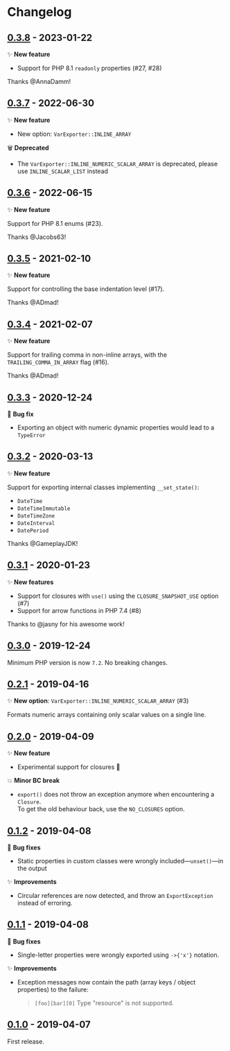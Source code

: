 # Changelog

## [0.3.8](https://github.com/brick/varexporter/releases/tag/0.3.8) - 2023-01-22

✨ **New feature**

- Support for PHP 8.1 `readonly` properties (#27, #28)

Thanks @AnnaDamm!

## [0.3.7](https://github.com/brick/varexporter/releases/tag/0.3.7) - 2022-06-30

✨ **New feature**

- New option: `VarExporter::INLINE_ARRAY`

🗑️ **Deprecated**

- The `VarExporter::INLINE_NUMERIC_SCALAR_ARRAY` is deprecated, please use `INLINE_SCALAR_LIST` instead

## [0.3.6](https://github.com/brick/varexporter/releases/tag/0.3.6) - 2022-06-15

✨ **New feature**

Support for PHP 8.1 enums (#23).

Thanks @Jacobs63!

## [0.3.5](https://github.com/brick/varexporter/releases/tag/0.3.5) - 2021-02-10

✨ **New feature**

Support for controlling the base indentation level (#17).

Thanks @ADmad!

## [0.3.4](https://github.com/brick/varexporter/releases/tag/0.3.4) - 2021-02-07

✨ **New feature**

Support for trailing comma in non-inline arrays, with the `TRAILING_COMMA_IN_ARRAY` flag (#16).

Thanks @ADmad!

## [0.3.3](https://github.com/brick/varexporter/releases/tag/0.3.3) - 2020-12-24

🐛 **Bug fix**

- Exporting an object with numeric dynamic properties would lead to a `TypeError`

## [0.3.2](https://github.com/brick/varexporter/releases/tag/0.3.2) - 2020-03-13

✨ **New feature**

Support for exporting internal classes implementing `__set_state()`:

- `DateTime`
- `DateTimeImmutable`
- `DateTimeZone`
- `DateInterval`
- `DatePeriod`

Thanks @GameplayJDK!

## [0.3.1](https://github.com/brick/varexporter/releases/tag/0.3.1) - 2020-01-23

✨ **New features**

- Support for closures with `use()` using the `CLOSURE_SNAPSHOT_USE` option (#7)
- Support for arrow functions in PHP 7.4 (#8)

Thanks to @jasny for his awesome work!

## [0.3.0](https://github.com/brick/varexporter/releases/tag/0.3.0) - 2019-12-24

Minimum PHP version is now `7.2`. No breaking changes.

## [0.2.1](https://github.com/brick/varexporter/releases/tag/0.2.1) - 2019-04-16

✨ **New option**: `VarExporter::INLINE_NUMERIC_SCALAR_ARRAY` (#3)

Formats numeric arrays containing only scalar values on a single line.

## [0.2.0](https://github.com/brick/varexporter/releases/tag/0.2.0) - 2019-04-09

✨ **New feature**

- Experimental support for closures 🎉

💥 **Minor BC break**

- `export()` does not throw an exception anymore when encountering a `Closure`.  
  To get the old behaviour back, use the `NO_CLOSURES` option.

## [0.1.2](https://github.com/brick/varexporter/releases/tag/0.1.2) - 2019-04-08

🐛 **Bug fixes**

- Static properties in custom classes were wrongly included—`unset()`—in the output

✨ **Improvements**

- Circular references are now detected, and throw an `ExportException` instead of erroring.

## [0.1.1](https://github.com/brick/varexporter/releases/tag/0.1.1) - 2019-04-08

🐛 **Bug fixes**

- Single-letter properties were wrongly exported using `->{'x'}` notation.

✨ **Improvements**

- Exception messages now contain the path (array keys / object properties) to the failure:

    > `[foo][bar][0]` Type "resource" is not supported.

## [0.1.0](https://github.com/brick/varexporter/releases/tag/0.1.0) - 2019-04-07

First release.

